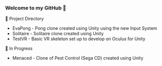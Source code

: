 ### Welcome to my GitHub 👋

🔭 Project Directory
- EvaPong - Pong clone created using Unity using the new Input System
- Solitaire - Solitaire clone created using Unity
- TestVR - Basic VR skeleton set up to develop on Oculus for Unity


🌱 In Progress
- Menaced - Clone of Pest Control (Sega CD) created using Unity



<!--
**evachaynes/evachaynes** is a ✨ _special_ ✨ repository because its `README.md` (this file) appears on your GitHub profile.

Here are some ideas to get you started:

- 🔭 I’m currently working on ...
- 🌱 I’m currently learning ...
- 👯 I’m looking to collaborate on ...
- 🤔 I’m looking for help with ...
- 💬 Ask me about ...
- 📫 How to reach me: ...
- 😄 Pronouns: ...
- ⚡ Fun fact: ...
-->
